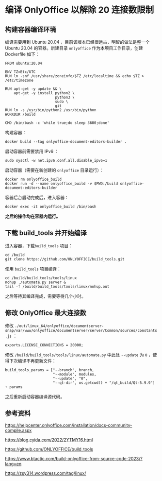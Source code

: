 # 编译 OnlyOffice 以解除 20 连接数限制

## 构建容器编译环境

编译需要用到 Ubuntu 20.04 ，目前该版本已经很远古，明智的做法是整一个 Ubuntu 20.04 的容器。新建目录 `onlyoffice` 作为本项目工作目录，创建 Dockerfile 如下：

```
FROM ubuntu:20.04

ENV TZ=Etc/UTC
RUN ln -snf /usr/share/zoneinfo/$TZ /etc/localtime && echo $TZ > /etc/timezone

RUN apt-get -y update && \
    apt-get -y install python2 \
                       python3 \
                       sudo \
                       git
RUN ln -s /usr/bin/python2 /usr/bin/python
WORKDIR /build

CMD /bin/bash -c 'while true;do sleep 3600;done'
```

构建容器：

```
docker build --tag onlyoffice-document-editors-builder .
```

启动容器前需要禁用 IPv6 ：

```
sudo sysctl -w net.ipv6.conf.all.disable_ipv6=1
```

启动容器（需要在新创建的 `onlyoffice` 目录运行）：

```
docker rm onlyoffice_build
docker run -d --name onlyoffice_build -v $PWD:/build onlyoffice-document-editors-builder
```

容器后台启动完成后，进入容器：

```
docker exec -it onlyoffice_build /bin/bash
```

**之后的操作均在容器内运行。**

## 下载 build_tools 并开始编译

进入容器，下载`build_tools` 项目：

```
cd /build
git clone https://github.com/ONLYOFFICE/build_tools.git
```

使用 `build_tools` 项目编译：

```
cd /build/build_tools/tools/linux
nohup ./automate.py server &
tail -f /build/build_tools/tools/linux/nohup.out
```

之后等待其编译完成，需要等待几个小时。

## 修改 OnlyOffice 最大连接数

修改 `./out/linux_64/onlyoffice/documentserver-snap/var/www/onlyoffice/documentserver/server/Common/sources/constants.js` ：

```
exports.LICENSE_CONNECTIONS = 20000;
```

修改 `/build/build_tools/tools/linux/automate.py` 中此处 `--update` 为 `0` ，使得下次编译不再更新文件：

```
build_tools_params = ["--branch", branch,
                      "--module", modules,
                      "--update", "0",
                      "--qt-dir", os.getcwd() + "/qt_build/Qt-5.9.9"] + params
```

之后重新启动容器编译源代码。

## 参考资料

https://helpcenter.onlyoffice.com/installation/docs-community-compile.aspx

https://blog.cyida.com/2022/2YTMY16.html

https://github.com/ONLYOFFICE/build_tools

https://www.btactic.com/build-onlyoffice-from-source-code-2023/?lang=en

https://zsy314.wordpress.com/tag/linux/
